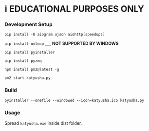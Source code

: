 # :information_source: EDUCATIONAL PURPOSES ONLY

### Development Setup

```pip install -U aiogram ujson aiohttp[speedups]```

```pip install uvloop``` ___ **NOT SUPPORTED BY WINDOWS**

```pip install pyinstaller```

```pip install pyzmq```

```npm install pm2@latest -g```

```pm2 start katyusha.py```

### Build

```pyinstaller --onefile --windowed --icon=katyusha.ico katyusha.py```

### Usage

Spread ```katyusha.exe``` inside dist folder.

